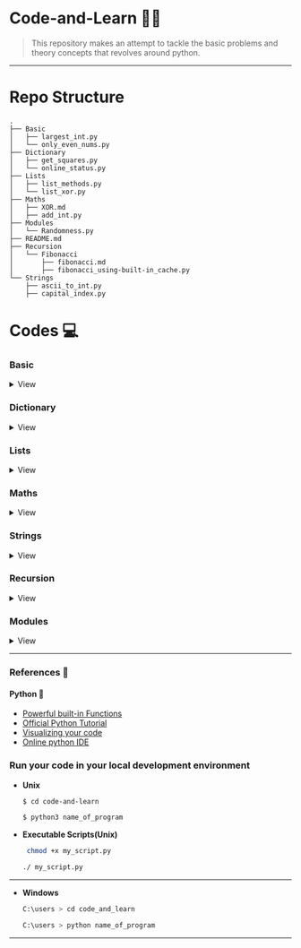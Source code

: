 

# Code-and-Learn :man_technologist:
> This repository makes an attempt to tackle the basic problems and theory concepts that revolves around python.
-------------------------------------------------------

# Repo Structure

```
.
├── Basic
│   ├── largest_int.py
│   └── only_even_nums.py
├── Dictionary
│   ├── get_squares.py
│   └── online_status.py
├── Lists
│   ├── list_methods.py
│   └── list_xor.py
├── Maths
│   ├── XOR.md
│   ├── add_int.py
├── Modules
│   └── Randomness.py
├── README.md
├── Recursion
│   └── Fibonacci
│       ├── fibonacci.md
│       ├── fibonacci_using-built-in_cache.py
└── Strings
    ├── ascii_to_int.py
    ├── capital_index.py
```
# Codes :computer:

### Basic 
<details> 
<summary>View</summary>

- [largest-int](./Basic/largest_int.py)

- [only_even_nums](./Basic/only_even_nums.py)
</details>

### Dictionary
<details>
<summary>View</summary>


- [Squares](./Dictionary/get_squares.py)

- [Online_Status](./Dictionary/online_status.py)

- [First_Repeated_Words](./Dictionary/first_repeated_word.py)

- [Possible_Words](./Dictionary/possible_words.py)

- [Winner](./Dictionary/winner.py)



</details>

### Lists
<details>
<summary>View</summary>


- [list_methods](./Lists/list_methods.py)

- [list_xor](./Lists/list_xor.py)

- [all_greater](./Lists/all_greater.py)

- [del_dups](./Lists/del_dups.py)

- [index_non_zero](./Lists/index_non_zero.py)

- [pos_of_max](./Lists/pos_of_max.py)

- [transpose](./Lists/transpose.py)


</details>

### Maths
<details>
<summary>View</summary>


- [Add_integer](./Maths/add_int.py)

- [Difference_of_two_integers_without_arithmetic_operators](./Maths/difference.py)

- [Power_of_two](./Maths/power_two.py)

</details>

### Strings
<details>
<summary>View</summary>


- [Capital_index](./Strings/capital_index.py)

- [Middle_letter](./Strings/middle_letter.py)

- [short_code](./Strings/short_code.py)

- [consec_zeroes](./Strings/consec_zeroes.py)

- [Ascii_to_int](./Strings/ascii_to_int.py)

- [String of number](./Strings/string_of_number.py)

</details>

### Recursion
<details>
<summary>View</summary>

 -  <details>
    <summary>Fibonacci</summary>

    - [Method1 Using recursion](./Recursion/Fibonacci/fibonacci_using_recursion.py)


    - [Method2 Using Dynamic Programming](./Recursion/Fibonacci/fibonacci_using_dynamic_programming.py)
  
    - [Methd3 Using in-built Cache module](./Recursion/Fibonacci/fibonacci_using-built-in_cache.py)


        </details>
</details>

### Modules
<details>
<summary>View</summary>


- [Randomness](./Modules/Randomness.py)


</details>

------------------------------------------------------------
### References :scroll:

#### Python :snake:
- [Powerful built-in Functions](https://docs.python.org/3/library/functions.html#built-in-functions)
- [Official Python Tutorial](https://docs.python.org/3/tutorial/index.html) 
- [Visualizing your code ](http://pythontutor.com/) 
- [Online python IDE ](https://repl.it/languages/python3) 





### Run your code in your local development environment
- **Unix**
    ```bash 
    $ cd code-and-learn 
    ```

    ```bash 
    $ python3 name_of_program  
    ```
- **Executable Scripts(Unix)**   
    ```bash
     chmod +x my_script.py
    ```
    ```bash 
    ./ my_script.py
    ```
----
- **Windows**  
    ```bash 
    C:\users > cd code_and_learn
    ```
    ```bash 
    C:\users > python name_of_program 
    ```
----


